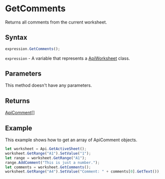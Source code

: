 # GetComments

Returns all comments from the current worksheet.

## Syntax

```javascript
expression.GetComments();
```

`expression` - A variable that represents a [ApiWorksheet](../ApiWorksheet.md) class.

## Parameters

This method doesn't have any parameters.

## Returns

[ApiComment](../../ApiComment/ApiComment.md)[]

## Example

This example shows how to get an array of ApiComment objects.

```javascript editor-
let worksheet = Api.GetActiveSheet();
worksheet.GetRange("A1").SetValue("1");
let range = worksheet.GetRange("A1");
range.AddComment("This is just a number.");
let comments = worksheet.GetComments();
worksheet.GetRange("A4").SetValue("Comment: " + comments[0].GetText());
```

